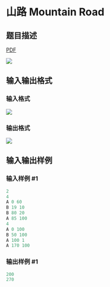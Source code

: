 # 山路 Mountain Road

## 题目描述

[problemUrl]: https://uva.onlinejudge.org/index.php?option=com_onlinejudge&Itemid=8&category=244&page=show_problem&problem=3374

[PDF](https://uva.onlinejudge.org/external/122/p12222.pdf)

![](https://cdn.luogu.com.cn/upload/vjudge_pic/UVA12222/70b1513c598424583f69444a5ba7168cb409cb36.png)

## 输入输出格式

### 输入格式

![](https://cdn.luogu.com.cn/upload/vjudge_pic/UVA12222/9eca54bfc532d2455666af83d694986f4a343ceb.png)

### 输出格式

![](https://cdn.luogu.com.cn/upload/vjudge_pic/UVA12222/2bdb8b391cc8a9113a138b5f0fa5f014ca7f0319.png)

## 输入输出样例

### 输入样例 #1

```cpp
2
4
A 0 60
B 19 10
B 80 20
A 85 100
4
A 0 100
B 50 100
A 100 1
A 170 100
```


### 输出样例 #1

```cpp
200
270
```


